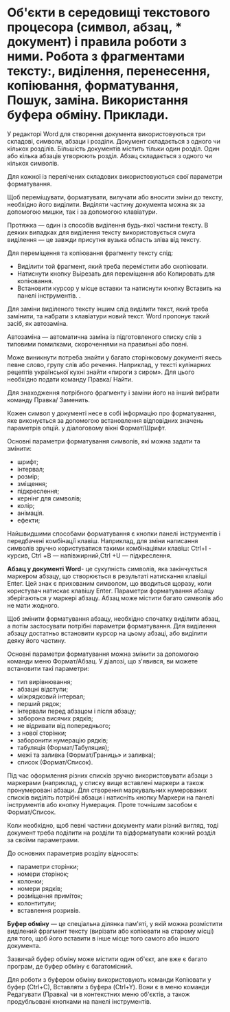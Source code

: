 # Об'єкти в середовищі текстового процесора (символ, абзац, * документ) і правила роботи з ними. Робота з фрагментами тексту:, виділення, перенесення, копіювання, форматування, Пошук, заміна. Використання буфера обміну. Приклади.

У редакторі Word для створення документа використовуються три складовi, символи, абзаци і розділи. Документ складається з одного чи кількох розділів. Більшість документів містить тільки один розділ. Один або кілька абзаців утворюють розділ. Абзац складається з одного чи кількох символів. 

Для кожної із перелічених складових використовуються свої параметри форматування.

Щоб переміщувати, форматувати, вилучати або вносити зміни до тексту, необхідно його виділити. Виділяти частину документа можна як за допомогою мишки, так і за допомогою клавіатури.

Протяжка — один із способів виділення будь-якої частини тексту. В деяких випадках для виділення тексту використовується смуга виділення — це завжди присутня вузька область зліва від тексту.

Для переміщення та копіювання фрагменту тексту слід:
-  Виділити той фрагмент, який треба перемістити або скопіювати.
-  Натиснути кнопку Вьірезать для переміщення або Копировать для копіювання.
-  Встановити курсор у місце вставки та натиснути кнопку Вставить на панелі інструментів. .

Для заміни виділеного тексту іншим слід виділити текст, який треба замінити, та набрати з клавіатури новий текст. Word пропонує такий засіб, як автозаміна.

Автозаміна — автоматична заміна із підготовленого списку слів з типовими помилками, скороченнями на правильні або повні.

Може виникнути потреба знайти у багато сторінковому документі якесь певне слово, групу слів або речення. Наприклад, у тексті кулінарних рецептів української кухні знайти «пироги з сиром». Для цього необхідно подати команду Правка/ Найти.

Для знаходження потрібного фрагменту і заміни його на інший вибрати команду Правка/ Заменить.

Кожен символ у документі несе в собі інформацію про форматування, яке виконується за допомогою встановлення відповідних значень параметрів опцій. у діалоговому вікні Формат/Шрифт.

Основні параметри форматування символів, які можна задати та змінити:
- шрифт; 
- інтервал; 
- розмір; 
- зміщення;
- підкреслення; 
- кернінг для символів;
- колір;
- анімація.
- ефекти;

Найшвидшими способами форматування є кнопки панелі інструментів і передбачені комбінації клавіш. Наприклад, для зміни написання символів зручно користуватися такими комбінаціями клавіш: Ctrl+I - курсив, Ctrl +В — напівжирний,Ctrl +U — підкреслення.

**Абзац у документі Word**- це сукупність символів, яка закінчується маркером абзацу, що створюється в результаті натискання клавіші Епtег. Цей знак є прихованим символом, що вводиться щоразу, коли користувач натискає клавішу Епtег. Параметри форматування абзацу зберігаються у маркері абзацу. Абзац може містити багато символів або не мати жодного.

Щоб змінити форматування абзацу, необхідно спочатку виділити абзац, а потім застосувати потрібні параметри форматування. Для виділення абзацу достатньо встановити курсор на цьому абзаці, або виділити деяку його частину.

Основні параметри форматування можна змінити за допомогою команди меню Формат/Абзац. У діалозі, що з'явився, ви можете встановити такі параметри:
- тип вирівнювання;
- абзацні відступи;
- міжрядковий інтервал;
- перший рядок; 
- інтервали перед абзацом і після абзацу;
- заборона висячих рядків;
- не відривати від попереднього;
- з нової сторінки;
- заборонити нумерацію рядків;
- табуляція (Формат/Табуляция);
- межі та заливка (Формат/Границь» и заливка);
- список (Формат/Список).

Під час оформлення різних списків зручно використовувати абзаци з маркерами (наприклад, у списку вище вставлені маркери а також пронумеровані абзаци. Для створення маркувальних нумерованих списків виділіть потрібні абзаци і натисніть кнопку Маркери на панелі інструментів або кнопку Нумерация. Проте точнішим засобом є Формат/Список.

Коли необхідно, щоб певні частини документу мали різний вигляд, тоді документ треба поділити на розділи та відформатувати кожний розділ за своїми параметрами.

До основних параметрив розділу відносять:
- параметри сторінки;
- номери сторінок;
- колонки;
- номери рядків;
- розміщення приміток;
- колонтитули;
- вставлення розривів.

**Буфер обміну** — це спеціальна ділянка пам'яті, у якій можна розмістити виділений фрагмент тексту (вирізати або копіювати на старому місці) для того, щоб його вставити в інше місце того самого або іншого документа.

Зазвичай буфер обміну може містити один об'єкт, але вже є багато програм, де буфер обміну є багатомісний.

Для роботи з буфером обміну використовують команди Копіювати у буфер (Ctrl+С), Вставляти з буфера (Ctrl+Y). Вони є в меню команди Редагувати (Правка) чи в контекстних меню об'єктів, а також продубльовані кнопками на панелі інструментів.
